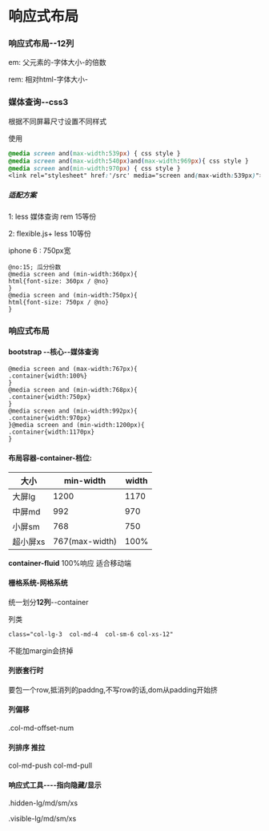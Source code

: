 # 响应式布局

### 响应式布局--12列

em: 父元素的-字体大小-的倍数

rem: 相对html-字体大小-

### 媒体查询--css3

根据不同屏幕尺寸设置不同样式

使用

```css
@media screen and(max-width:539px) { css style }
@media screen and(max-width:540px)and(max-width:969px){ css style }
@media screen and(min-width:970px) { css style }  
<link rel="stylesheet" href:'/src' media="screen and(max-width:539px)">
```

#####  适配方案

1: less 媒体查询 rem    15等份

2: flexible.js+ less		10等份

iphone 6 : 750px宽

```less
@no:15; 瓜分份数
@media screen and (min-width:360px){
html{font-size: 360px / @no}
}
@media screen and (min-width:750px){
html{font-size: 750px / @no}
}
```

### 响应式布局

#### bootstrap  --核心--媒体查询

```
@media screen and (max-width:767px){
.container{width:100%}
}
@media screen and (min-width:768px){
.container{width:750px}
}
@media screen and (min-width:992px){
.container{width:970px}
}@media screen and (min-width:1200px){
.container{width:1170px}
}
```

#### 布局容器-container-档位:

| 大小     | min-width      | width |
| -------- | -------------- | ----- |
| 大屏lg   | 1200           | 1170  |
| 中屏md   | 992            | 970   |
| 小屏sm   | 768            | 750   |
| 超小屏xs | 767(max-width) | 100%  |

**container-fluid** 100%响应 适合移动端

#### 栅格系统-网格系统

统一划分**12列**--container

列类 

```css
class="col-lg-3  col-md-4  col-sm-6 col-xs-12"
```

不能加margin会挤掉 

#### 列嵌套行时

要包一个row,抵消列的paddng,不写row的话,dom从padding开始挤

#### 列偏移

.col-md-offset-num

#### 列排序     推拉

col-md-push col-md-pull

#### 响应式工具----指向隐藏/显示

.hidden-lg/md/sm/xs

.visible-lg/md/sm/xs